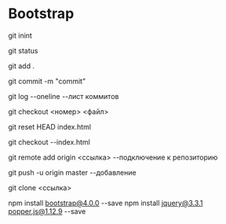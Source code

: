 # Bootstrap


git inint 

git status

git add .

git commit -m "commit"

git log --oneline --лист коммитов


git checkout <номер> <файл>

git reset HEAD index.html

git checkout --index.html


git remote add origin <ссылка> --подключение к репозиторию

git push -u origin master --добавление

git clone <ссылка>




npm install bootstrap@4.0.0 --save
npm install jquery@3.3.1 popper.js@1.12.9 --save
